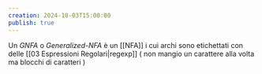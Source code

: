 ```yaml
---
creation: 2024-10-03T15:00:00
publish: true
---
```

Un *GNFA* o *Generalized-NFA* è un [[NFA]] i cui archi sono etichettati con delle [[03 Espressioni Regolari|regexp]] ( non mangio un carattere alla volta ma blocchi di caratteri ) 